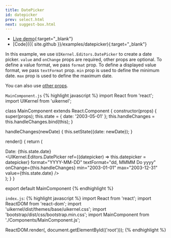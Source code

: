 ```yaml
---
title: DatePicker
id: datepicker
prev: select.html
next: suggest-box.html
---
```


* [Live demo](/examples/datepicker/){:target="_blank"}
* [Code]({{ site.github }}/examples/datepicker){:target="_blank"}

In this example, we use `UIKernel.Editors.DatePicker` to create a date picker.
`value` and `onChange` props are required, other props are optional.
To define a value format, we pass `format` prop.
To define a displayed value format, we pass `textFormat` prop.
`min` prop is used to define the minimum date.
`max` prop is used to define the maximum date.

You can also use [other props](editors.html#DatePicker).

`MainComponent.js`
{% highlight javascript %}
import React from 'react';
import UIKernel from 'uikernel';

class MainComponent extends React.Component {
  constructor(props) {
    super(props);
    this.state = {
      date: '2003-05-01'
    };
    this.handleChanges = this.handleChanges.bind(this);
  }

  handleChanges(newDate) {
    this.setState({date: newDate});
  }

  render() {
    return (
      <div className="container">
        <span>Date: {this.state.date}</span>
        <br/>
        <UIKernel.Editors.DatePicker
          ref={(datepicker) => this.datepicker = datepicker}
          format="YYYY-MM-DD"
          textFormat="dd, MMMM Do yyyy"
          onChange={this.handleChanges}
          min="2003-01-01"
          max="2003-12-31"
          value={this.state.date}
        />
      </div>
    );
  }
}


export default MainComponent
{% endhighlight %}

`index.js`:
{% highlight javascript %}
import React from 'react';
import ReactDOM from 'react-dom';
import 'uikernel/dist/themes/base/uikernel.css';
import 'bootstrap/dist/css/bootstrap.min.css';
import MainComponent from './Components/MainComponent.js';

ReactDOM.render(<MainComponent/>, document.getElementById(('root')));
{% endhighlight %}
